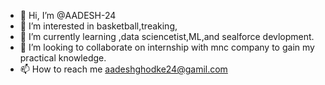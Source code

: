 - 👋 Hi, I’m @AADESH-24
- 👀 I’m interested in basketball,treaking,
- 🌱 I’m currently learning ,data sciencetist,ML,and sealforce devlopment.
- 💞️ I’m looking to collaborate on internship with mnc company to gain my practical knowledge.
- 📫 How to reach me aadeshghodke24@gamil.com

<!---
AADESH-24/AADESH-24 is a ✨ special ✨ repository because its `README.md` (this file) appears on your GitHub profile.
You can click the Preview link to take a look at your changes.
--->
